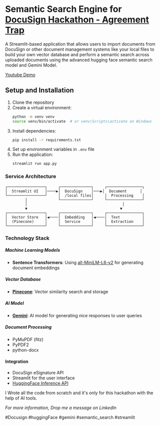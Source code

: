 # Semantic Search Engine for [DocuSign Hackathon - Agreement Trap](https://unlocked.devpost.com/)

A Streamlit-based application that allows users to import documents from DocuSign or other document management systems like your local files to build your own vector database and perform a semantic search across uploaded documents using the advanced hugging face semantic search model and Gemini Model.

[Youtube Demo](https://www.youtube.com/watch?v=L-EsxLk8OkI&t=19s)

## Setup and Installation

1. Clone the repository
2. Create a virtual environment:
   ```bash
   python -m venv venv
   source venv/bin/activate  # or venv\Scripts\activate on Windows
   ```
3. Install dependencies:
   ```bash
   pip install -r requirements.txt
   ```
4. Set up environment variables in `.env` file
5. Run the application:
   ```bash
   streamlit run app.py
   ```

### Service Architecture

```
┌─────────────────┐     ┌──────────────┐     ┌────────────────┐
│  Streamlit UI   │────▶│  DocuSign    │───▶│  Document      │
└─────────────────┘     │  /local files│     │  Processing    │
         │              └──────────────┘     └────────────────┘
         │                                           │
         ▼                                          ▼
┌─────────────────┐     ┌──────────────┐     ┌────────────────┐
│  Vector Store   │◀────│  Embedding   │◀────│  Text          │
│  (Pinecone)     │     │  Service     │     │  Extraction    │
└─────────────────┘     └──────────────┘     └────────────────┘
```

### Technology Stack
    
 ##### Machine Learning Models
 - **Sentence Transformers**: Using [all-MiniLM-L6-v2](https://huggingface.co/sentence-transformers/all-MiniLM-L6-v2) for generating document embeddings
 
 
 ##### Vector Database
 - **[Pinecone](https://www.pinecone.io/)**: Vector similarity search and storage
 
 ##### AI Model
 - **[Gemini](https://www.gemini.com/)**: AI model for generating nice responses to user queries
             

 ##### Document Processing
 - PyMuPDF (fitz)
 - PyPDF2
 - python-docx
 
 #### Integration
 - DocuSign eSignature API
 - Streamlit for the user interface
 - [HuggingFace Inference API](https://huggingface.co/docs/api-inference/index)



  I Wrote all the code from scratch and it's only for this hackathon with the help of AI tools.
   
   *For more information, Drop me a message on LinkedIn*

   #Docusign #huggingFace #gemini #semantic_search #streamlit
